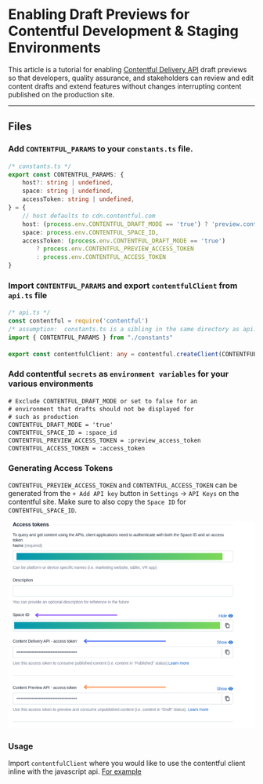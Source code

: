 # Enabling Draft Previews for Contentful Development & Staging Environments

This article is a tutorial for enabling [Contentful Delivery API](https://www.contentful.com/developers/docs/references/content-delivery-api/) draft previews so that developers, quality assurance, and stakeholders can review and edit content drafts and extend features without changes interrupting content published on the production site.

---
## Files

### Add `CONTENTFUL_PARAMS` to your `constants.ts` file.
```ts
/* constants.ts */
export const CONTENTFUL_PARAMS: {
    host?: string | undefined,
    space: string | undefined,
    accessToken: string | undefined,
} = {
    // host defaults to cdn.contentful.com 
    host: (process.env.CONTENTFUL_DRAFT_MODE == 'true') ? 'preview.contentful.com' : undefined,
    space: process.env.CONTENTFUL_SPACE_ID,
    accessToken: (process.env.CONTENTFUL_DRAFT_MODE == 'true') 
        ? process.env.CONTENTFUL_PREVIEW_ACCESS_TOKEN
        : process.env.CONTENTFUL_ACCESS_TOKEN
}
```

### Import `CONTENTFUL_PARAMS` and export `contentfulClient` from `api.ts` file
```ts
/* api.ts */
const contentful = require('contentful')
/* assumption:  constants.ts is a sibling in the same directory as api.ts */
import { CONTENTFUL_PARAMS } from "./constants"

export const contentfulClient: any = contentful.createClient(CONTENTFUL_PARAMS)
```

### Add contentful `secrets` as `environment variables` for your various environments
```env
# Exclude CONTENTFUL_DRAFT_MODE or set to false for an 
# environment that drafts should not be displayed for
# such as production
CONTENTFUL_DRAFT_MODE = 'true'
CONTENTFUL_SPACE_ID = :space_id
CONTENTFUL_PREVIEW_ACCESS_TOKEN = :preview_access_token
CONTENTFUL_ACCESS_TOKEN = :access_token
```

### Generating Access Tokens
`CONTENTFUL_PREVIEW_ACCESS_TOKEN` and `CONTENTFUL_ACCESS_TOKEN` can be generated from  the `+ Add API key` button in `Settings` -> `API Keys` on the contentful site. Make sure to also copy the `Space ID` for `CONTENTFUL_SPACE_ID`.

<div align="center">
    <img
        src="assets/images/contentful_access_tokens.png"
        alt="Image of where to retrieve access tokens from on contentful site"
    >
</div>

### Usage
Import `contentfulClient` where you would like to use the contentful client inline with the javascript api. [For example](https://www.contentful.com/developers/docs/references/content-delivery-api/#/reference/entries/entry/get-a-single-entry/console/js)

